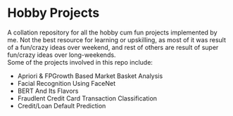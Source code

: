 # Hobby Projects
A collation repository for all the hobby cum fun projects implemented by me. Not the best resource for learning or upskilling, as most of it was result of
a fun/crazy ideas over weekend, and rest of others are result of super fun/crazy ideas over long-weekends.
<br>
Some of the projects involved in this repo include:
- Apriori & FPGrowth Based Market Basket Analysis
- Facial Recognition Using FaceNet
- BERT And Its Flavors
- Fraudlent Credit Card Transaction Classification
- Credit/Loan Default Prediction